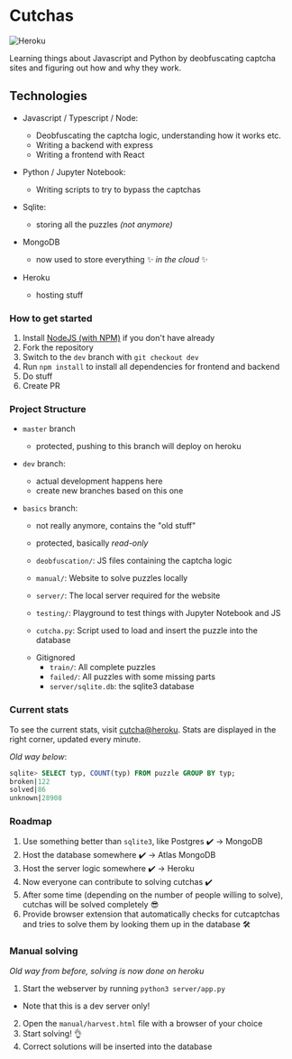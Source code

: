 # Cutchas

![Heroku](https://heroku-badge.herokuapp.com/?app=cutcha)

Learning things about Javascript and Python by deobfuscating captcha sites and figuring out how and why they work.

## Technologies

- Javascript / Typescript / Node:

  - Deobfuscating the captcha logic, understanding how it works etc.
  - Writing a backend with express
  - Writing a frontend with React

- Python / Jupyter Notebook:

  - Writing scripts to try to bypass the captchas

- Sqlite:

  - storing all the puzzles _(not anymore)_

- MongoDB

  - now used to store everything ✨ _in the cloud_ ✨

- Heroku
  - hosting stuff

### How to get started

1. Install [NodeJS (with NPM)](https://nodejs.org/en/) if you don't have already
2. Fork the repository
3. Switch to the `dev` branch with `git checkout dev`
4. Run `npm install` to install all dependencies for frontend and backend
5. Do stuff
6. Create PR

### Project Structure

- `master` branch

  - protected, pushing to this branch will deploy on heroku

- `dev` branch:

  - actual development happens here
  - create new branches based on this one

- `basics` branch:

  - not really anymore, contains the "old stuff"
  - protected, basically _read-only_

  - `deobfuscation/`: JS files containing the captcha logic
  - `manual/`: Website to solve puzzles locally
  - `server/`: The local server required for the website
  - `testing/`: Playground to test things with Jupyter Notebook and JS
  - `cutcha.py`: Script used to load and insert the puzzle into the database

  * Gitignored
    - `train/`: All complete puzzles
    - `failed/`: All puzzles with some missing parts
    - `server/sqlite.db`: the sqlite3 database

### Current stats

To see the current stats, visit [cutcha@heroku](https://cutcha.herokuapp.com). Stats are displayed in the right corner, updated every minute.

_Old way below_:

```sql
sqlite> SELECT typ, COUNT(typ) FROM puzzle GROUP BY typ;
broken|122
solved|86
unknown|28908
```

### Roadmap

1. Use something better than `sqlite3`, like Postgres ✔️ -> MongoDB
2. Host the database somewhere ✔️ -> Atlas MongoDB
3. Host the server logic somewhere ✔️ -> Heroku
4. Now everyone can contribute to solving cutchas ✔️
5. After some time (depending on the number of people willing to solve), cutchas will be solved completely 😎
6. Provide browser extension that automatically checks for cutcaptchas and tries to solve them by looking them up in the database 🛠

### Manual solving

_Old way from before, solving is now done on heroku_

1. Start the webserver by running `python3 server/app.py`

- Note that this is a dev server only!

2. Open the `manual/harvest.html` file with a browser of your choice
3. Start solving! 👌
4. Correct solutions will be inserted into the database
